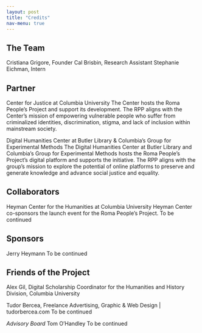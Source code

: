 ```yaml
---
layout: post
title: "Credits"
nav-menu: true
---
```


## The Team
Cristiana Grigore, Founder 
Cal Brisbin, Research Assistant
Stephanie Eichman, Intern

## Partner
Center for Justice at Columbia University
The Center hosts the Roma People’s Project and support its development. The RPP aligns with the Center’s mission of empowering vulnerable people who suffer from criminalized identities, discrimination, stigma, and lack of inclusion within mainstream society.

Digital Humanities Center at Butler Library & Columbia’s Group for Experimental Methods
The Digital Humanities Center at Butler Library and Columbia’s Group for Experimental Methods hosts the Roma People’s Project’s digital platform and supports the initiative. The RPP aligns with the group’s mission to explore the potential of online platforms to preserve and generate knowledge and advance social justice and equality. 


## Collaborators
Heyman Center for the Humanities at Columbia University
Heyman Center co-sponsors the launch event for the Roma People’s Project. 
To be continued

## Sponsors
Jerry Heymann
To be continued

## Friends of the Project
Alex Gil, Digital Scholarship Coordinator for the Humanities and History Division, Columbia University

Tudor Bercea, Freelance Advertising, Graphic & Web Design | tudorbercea.com
To be continued

*Advisory Board*
Tom O’Handley
To be continued
